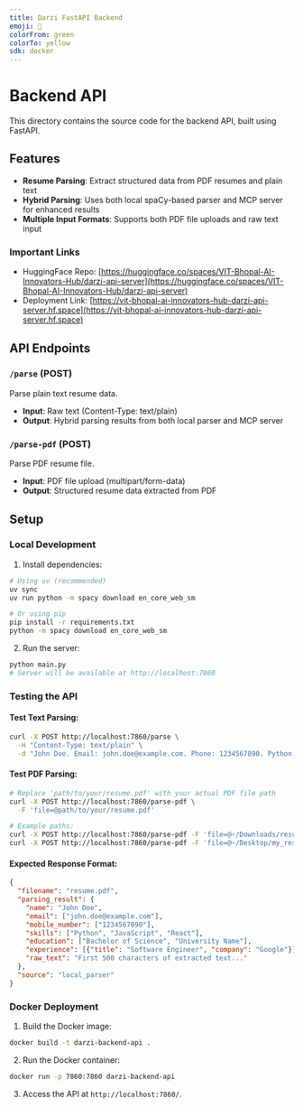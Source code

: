 ```yaml
---
title: Darzi FastAPI Backend
emoji: 📃
colorFrom: green
colorTo: yellow
sdk: docker
---
```



# Backend API
This directory contains the source code for the backend API, built using FastAPI.

## Features
- **Resume Parsing**: Extract structured data from PDF resumes and plain text
- **Hybrid Parsing**: Uses both local spaCy-based parser and MCP server for enhanced results
- **Multiple Input Formats**: Supports both PDF file uploads and raw text input

### Important Links
- HuggingFace Repo: [https://huggingface.co/spaces/VIT-Bhopal-AI-Innovators-Hub/darzi-api-server](https://huggingface.co/spaces/VIT-Bhopal-AI-Innovators-Hub/darzi-api-server)
- Deployment Link: [https://vit-bhopal-ai-innovators-hub-darzi-api-server.hf.space](https://vit-bhopal-ai-innovators-hub-darzi-api-server.hf.space)

## API Endpoints

### `/parse` (POST)
Parse plain text resume data.
- **Input**: Raw text (Content-Type: text/plain)
- **Output**: Hybrid parsing results from both local parser and MCP server

### `/parse-pdf` (POST) 
Parse PDF resume file.
- **Input**: PDF file upload (multipart/form-data)
- **Output**: Structured resume data extracted from PDF

## Setup

### Local Development

1. Install dependencies:
```bash
# Using uv (recommended)
uv sync
uv run python -m spacy download en_core_web_sm

# Or using pip
pip install -r requirements.txt
python -m spacy download en_core_web_sm
```

2. Run the server:
```bash
python main.py
# Server will be available at http://localhost:7860
```

### Testing the API

#### Test Text Parsing:
```bash
curl -X POST http://localhost:7860/parse \
  -H "Content-Type: text/plain" \
  -d "John Doe. Email: john.doe@example.com. Phone: 1234567890. Python developer with 5 years experience at Google."
```

#### Test PDF Parsing:
```bash
# Replace 'path/to/your/resume.pdf' with your actual PDF file path
curl -X POST http://localhost:7860/parse-pdf \
  -F 'file=@path/to/your/resume.pdf'

# Example paths:
curl -X POST http://localhost:7860/parse-pdf -F 'file=@~/Downloads/resume.pdf'
curl -X POST http://localhost:7860/parse-pdf -F 'file=@~/Desktop/my_resume.pdf'
```

#### Expected Response Format:
```json
{
  "filename": "resume.pdf",
  "parsing_result": {
    "name": "John Doe",
    "email": ["john.doe@example.com"],
    "mobile_number": ["1234567890"],
    "skills": ["Python", "JavaScript", "React"],
    "education": ["Bachelor of Science", "University Name"],
    "experience": [{"title": "Software Engineer", "company": "Google"}],
    "raw_text": "First 500 characters of extracted text..."
  },
  "source": "local_parser"
}
```

### Docker Deployment

1. Build the Docker image:
```bash
docker build -t darzi-backend-api .
```

2. Run the Docker container:
```bash
docker run -p 7860:7860 darzi-backend-api
```

3. Access the API at `http://localhost:7860/`.